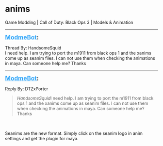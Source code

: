 # anims
Game Modding | Call of Duty: Black Ops 3 | Models & Animation

---
<strong style="font-size: 1.4em;"><span style="text-decoration: underline;text-decoration-color: #34a7f9;"><span style="color:#34a7f9;">ModmeBot</span></span>:</strong>

<p>Thread By: HandsomeSquid<br />I need help. I am trying to port the m1911 from black ops 1 and the xanims come up as seanim files. I can not use them when checking the animations in maya. Can someone help me? Thanks</p>

---
<strong style="font-size: 1.4em;"><span style="text-decoration: underline;text-decoration-color: #34a7f9;"><span style="color:#34a7f9;">ModmeBot</span></span>:</strong>

<p>Reply By: DTZxPorter<br /><blockquote><em>HandsomeSquid</em>I need help. I am trying to port the m1911 from black ops 1 and the xanims come up as seanim files. I can not use them when checking the animations in maya. Can someone help me? Thanks</blockquote><br /><br />Seanims are the new format. Simply click on the seanim logo in anim settings and get the plugin for maya.</p>
